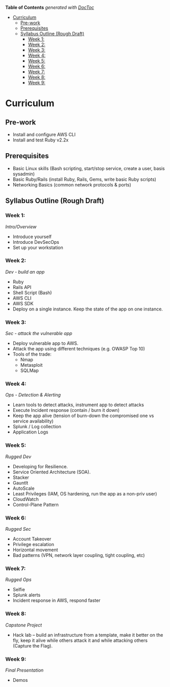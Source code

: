 <!-- START doctoc generated TOC please keep comment here to allow auto update -->
<!-- DON'T EDIT THIS SECTION, INSTEAD RE-RUN doctoc TO UPDATE -->
**Table of Contents**  *generated with [DocToc](https://github.com/thlorenz/doctoc)*

- [Curriculum](#curriculum)
  - [Pre-work](#pre-work)
  - [Prerequisites](#prerequisites)
  - [Syllabus Outline (Rough Draft)](#syllabus-outline-rough-draft)
    - [Week 1:](#week-1)
    - [Week 2:](#week-2)
    - [Week 3:](#week-3)
    - [Week 4:](#week-4)
    - [Week 5:](#week-5)
    - [Week 6:](#week-6)
    - [Week 7:](#week-7)
    - [Week 8:](#week-8)
    - [Week 9:](#week-9)

<!-- END doctoc generated TOC please keep comment here to allow auto update -->

# Curriculum

## Pre-work  
- Install and configure AWS CLI
- Install and test Ruby v2.2x  

## Prerequisites  
- Basic Linux skills (Bash scripting, start/stop service, create a user, basis sysadmin)
- Basic Ruby/Rails (install Ruby, Rails, Gems, write basic Ruby scripts)
- Networking Basics (common network protocols & ports)

## Syllabus Outline (Rough Draft)  

### Week 1:
_Intro/Overview_  
  - Introduce yourself
  - Introduce DevSecOps
  - Set up your workstation

### Week 2:
_Dev - build an app_  
  - Ruby
  - Rails API
  - Shell Script (Bash)
  - AWS CLI
  - AWS SDK
  - Deploy on a single instance. Keep the state of the app on one instance.

### Week 3:  
_Sec - attack the vulnerable app_  
  - Deploy vulnerable app to AWS.
  - Attack the app using different techniques (e.g. OWASP Top 10)
  - Tools of the trade:
    - Nmap
    - Metasploit
    - SQLMap

### Week 4:  
_Ops - Detection & Alerting_  
  - Learn tools to detect attacks, instrument app to detect attacks
  - Execute Incident response (contain / burn it down)
  - Keep the app alive (tension of burn-down the compromised one vs service availability)
  - Splunk / Log collection
  - Application Logs

### Week 5:  
_Rugged Dev_  
  - Developing for Resilience.
  - Service Oriented Architecture (SOA).
  - Stacker
  - Gauntlt
  - AutoScale
  - Least Privileges (IAM, OS hardening, run the app as a non-priv user)
  - CloudWatch
  - Control-Plane Pattern

### Week 6:  
_Rugged Sec_  
  - Account Takeover
  - Privilege escalation
  - Horizontal movement
  - Bad patterns (VPN, network layer coupling, tight coupling, etc)

### Week 7:  
_Rugged Ops_
  - Selfie
  - Splunk alerts
  - Incident response in AWS, respond faster

### Week 8:  
_Capstone Project_  
  - Hack lab – build an infrastructure from a template, make it better on the fly, keep it alive while others attack it and while attacking others (Capture the Flag).

### Week 9:
_Final Presentation_
  - Demos
